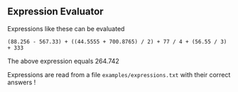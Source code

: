 ## Expression Evaluator

Expressions like these can be evaluated

    (88.256 - 567.33) + ((44.5555 + 700.8765) / 2) + 77 / 4 + (56.55 / 3) + 333

The above expression equals 264.742

Expressions are read from a file `examples/expressions.txt` with their correct answers !